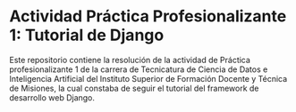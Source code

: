 # Actividad Práctica Profesionalizante 1: Tutorial de Django
Este repositorio contiene la resolución de la actividad de Práctica profesionalizante 1 de la carrera de Tecnicatura de Ciencia de Datos e Inteligencia Artificial del Instituto Superior de Formación Docente y Técnica de Misiones, la cual constaba de seguir el tutorial del framework de desarrollo web Django.